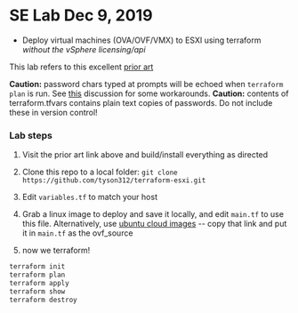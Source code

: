 # SE Lab Dec 9, 2019

* Deploy virtual machines (OVA/OVF/VMX) to ESXI using terraform _without the vSphere licensing/api_

This lab refers to this excellent [prior art](https://github.com/josenk/terraform-provider-esxi)

**Caution:** password chars typed at prompts will be echoed when `terraform plan` is run.
See [this](https://www.linode.com/docs/applications/configuration-management/secrets-management-with-terraform/) discussion for some workarounds.
**Caution:** contents of terraform.tfvars contains plain text copies of passwords. Do not include these in version control!

### Lab steps

1. Visit the prior art link above and build/install everything as directed

2. Clone this repo to a local folder: `git clone https://github.com/tyson312/terraform-esxi.git`

3. Edit `variables.tf` to match your host

4. Grab a linux image to deploy and save it locally, and edit `main.tf` to use this file. Alternatively, use [ubuntu cloud images](https://cloud-images.ubuntu.com/xenial/current/xenial-server-cloudimg-amd64.ova) -- copy that link and put it in `main.tf` as the ovf_source

5. now we terraform!

``` bash
terraform init
terraform plan
terraform apply
terraform show
terraform destroy
```
